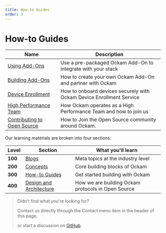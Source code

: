 ```yaml
---
title: How-to Guides
order: 3
---
```


# How-to Guides

| Name | Description |
| ------------------------------- | ----------------------------------------------------------------------|
| [Using Add-Ons](/learn/how-to-guides/using-add-ons) | Use a pre-packaged Ockam Add-On to integrate with your stack |
| [Building Add-Ons](/learn/how-to-guides/building-add-ons) | How to create your own Ockam Add-On and partner with Ockam |
| [Device Enrollment](/learn/how-to-guides/enrollment) | How to onboard devices securely with Ockam Device Enrollment Service |
| [High Performance Team](/learn/how-to-guides/high-performance-team) | How Ockam operates as a High Performance Team and how to join us |
| [Contributing to Open Source](/learn/how-to-guides/contributing) | How to Join the Open Source community around Ockam. |

Our learning materials are broken into four sections:

| Level | Section | What you'll learn |
|---|---|---|
| **100** | [Blogs](learn/blog) | Meta topics at the industry level |
| **200** | [Concepts](learn/concepts) | Core building blocks of Ockam |
| **300** | [How-to Guides](learn/how-to-guides) | Get started building with Ockam |
| **400** | [Design and Architecture](learn/proposals) | How we are building Ockam protocols in Open Source |

> Didn't find what you're looking for?
>
> Contact us directly through the Contact menu item in the header of this page,
>
> or start a discussion on [GitHub](https://github.com/ockam-network/ockam/discussions).
